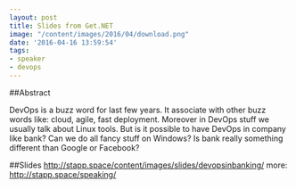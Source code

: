 ```yaml
---
layout: post
title: Slides from Get.NET
image: "/content/images/2016/04/download.png"
date: '2016-04-16 13:59:54'
tags:
- speaker
- devops
---
```


##Abstract

DevOps is a buzz word for last few years. It associate with other buzz words like: cloud, agile, fast deployment. Moreover in DevOps stuff we usually talk about Linux tools. But is it possible to have DevOps in company like bank? Can we do all fancy stuff on Windows? Is bank really something different than Google or Facebook?

##Slides
http://stapp.space/content/images/slides/devopsinbanking/
more: http://stapp.space/speaking/
